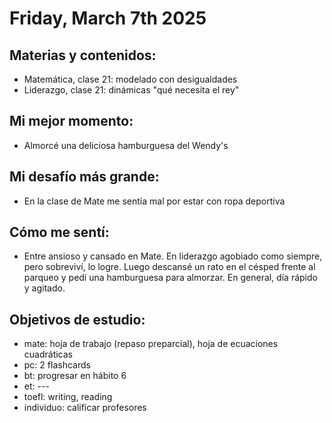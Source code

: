 # Friday, March 7th 2025

## Materias y contenidos:
- Matemática, clase 21: modelado con desigualdades
- Liderazgo, clase 21: dinámicas "qué necesita el rey"
## Mi mejor momento:
- Almorcé una deliciosa hamburguesa del Wendy's

## Mi desafío más grande:
- En la clase de Mate me sentía mal por estar con ropa deportiva

## Cómo me sentí:
- Entre ansioso y cansado en Mate. En liderazgo agobiado como siempre, pero sobreviví, lo logre. Luego descansé un rato en el césped frente al parqueo y pedí una hamburguesa para almorzar. En general, día rápido y agitado.

## Objetivos de estudio:
- mate: hoja de trabajo (repaso preparcial), hoja de ecuaciones cuadráticas
- pc: 2 flashcards
- bt: progresar en hábito 6
- et: ---
- toefl: writing, reading
- individuo: calificar profesores

